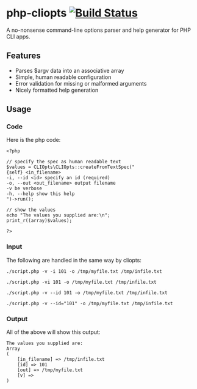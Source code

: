 php-cliopts [![Build Status](https://secure.travis-ci.org/deweller/php-cliopts.png)](https://secure.travis-ci.org/#!/deweller/php-cliopts)
===========

A no-nonsense command-line options parser and help generator for PHP CLI apps.


Features
------------

- Parses $argv data into an associative array
- Simple, human readable configuration
- Error validation for missing or malformed arguments
- Nicely formatted help generation


Usage
------------

### Code
Here is the php code:
```
<?php

// specify the spec as human readable text
$values = CLIOpts\CLIOpts::createFromTextSpec("
{self} <in_filename>
-i, --id <id> specify an id (required)
-o, --out <out_filename> output filename
-v be verbose
-h, --help show this help
")->run();

// show the values
echo "The values you supplied are:\n";
print_r((array)$values);

?>
```

### Input
The following are handled in the same way by cliopts:

`./script.php -v -i 101 -o /tmp/myfile.txt /tmp/infile.txt`

`./script.php -vi 101 -o /tmp/myfile.txt /tmp/infile.txt`

`./script.php -v --id 101 -o /tmp/myfile.txt /tmp/infile.txt`

`./script.php -v --id="101" -o /tmp/myfile.txt /tmp/infile.txt`


### Output
All of the above will show this output:
```
The values you supplied are:        
Array                               
(                                   
    [in_filename] => /tmp/infile.txt
    [id] => 101
    [out] => /tmp/myfile.txt
    [v] =>        
)                                   
```